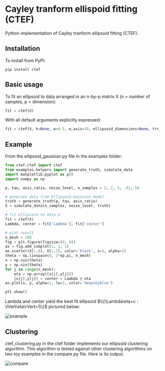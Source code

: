 # Cayley tranform ellispoid fitting (CTEF)

Python implementation of Cayley tranform ellipsoid fitting (CTEF).

## Installation
To install from PyPI:
```
pip install ctef
```

## Basic usage
To fit an ellipsoid to data arranged in an n-by-p matrix X (n = number of samples, p = dimension):
```python
fit = ctef(X)
```
With all default arguments explicitly expressed:
```python
fit = ctef(X, k=None, w=0.5, w_axis=10, ellipsoid_dimensions=None, trr_params=None)
```

## Example
From the ellipsoid_gaussian.py file in the examples folder:
```python
from ctef.ctef import ctef
from examples.helpers import generate_truth, simulate_data
import matplotlib.pyplot as plt
import numpy as np

p, tau, axis_ratio, noise_level, n_samples = 2, 2, 3, .01, 50

# generate data from Ellipsoid-Gaussian model
truth = generate_truth(p, tau, axis_ratio)
X = simulate_data(n_samples, noise_level, truth)

# fit ellipsoid to data X
fit = ctef(X)
Lambda, center = fit['Lambda'], fit['center']

# plot result
n_mesh = 100
fig = plt.figure(figsize=(8, 6))
ax = fig.add_subplot(1, 1, 1)
ax.scatter(X[:,0], X[:,1], color='black', s=5, alpha=1)
theta = np.linspace(0, 2*np.pi, n_mesh)
x = np.cos(theta)
y = np.sin(theta)
for j in range(n_mesh):
    eta = np.array([x[j],y[j]])
    [x[j],y[j]] = center + Lambda @ eta
ax.plot(x, y, alpha=1, lw=2, color='deepskyblue')

plt.show()
```
Lambda and center yield the best fit ellipsoid $\\{\Lambda\eta+c : \lVert\eta\rVert=1\\}$ pictured below:

![example](https://user-images.githubusercontent.com/85212572/233739931-876fc8b3-467f-4499-815e-ad9f713f2c6d.png)

## Clustering
ctef_clustering.py in the ctef folder implements our ellipsoid clustering algorithm. This algorithm is tested against other clustering algorithms on two toy examples in the compare.py file. Here is its output.

![compare](https://user-images.githubusercontent.com/85212572/233740865-d516c1d9-9d43-4234-8a47-d33a4f67f052.png)
